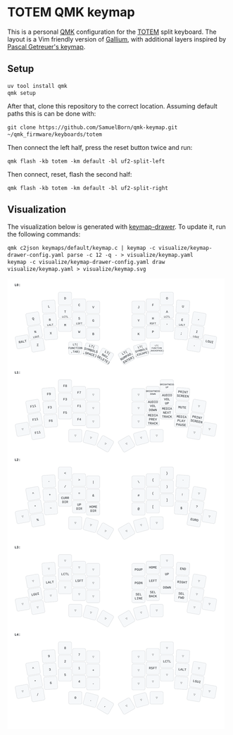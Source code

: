 # TOTEM QMK keymap

This is a personal [QMK](https://qmk.fm) configuration for the [TOTEM](https://github.com/GEIGEIGEIST/TOTEM) split keyboard.
The layout is a Vim friendly version of [Gallium](https://github.com/GalileoBlues/Gallium), with additional layers inspired by [Pascal Getreuer's keymap](https://github.com/getreuer/qmk-keymap).

## Setup

```
uv tool install qmk
qmk setup
```

After that, clone this repository to the correct location.
Assuming default paths this is can be done with:

```
git clone https://github.com/SamuelBorn/qmk-keymap.git ~/qmk_firmware/keyboards/totem
```

Then connect the left half, press the reset button twice and run:

```
qmk flash -kb totem -km default -bl uf2-split-left
```

Then connect, reset, flash the second half:

```
qmk flash -kb totem -km default -bl uf2-split-right
```

## Visualization

The visualization below is generated with [keymap-drawer](https://github.com/caksoylar/keymap-drawer). 
To update it, run the following commands:
```
qmk c2json keymaps/default/keymap.c | keymap -c visualize/keymap-drawer-config.yaml parse -c 12 -q - > visualize/keymap.yaml
keymap -c visualize/keymap-drawer-config.yaml draw visualize/keymap.yaml > visualize/keymap.svg
```

![Visualization of the layout](./visualize/keymap.svg)
